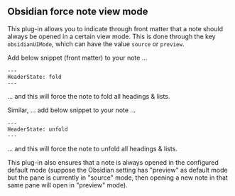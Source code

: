 ## Obsidian force note view mode

This plug-in allows you to indicate through front matter that a note should always be opened in a certain view mode. This is done through the key `obsidianUIMode`, which can have the value `source` or `preview`.

Add below snippet (front matter) to your note ...
```
---
HeaderState: fold
---
```
... and this will force the note to fold all headings & lists.


Similar, ... add below snippet to your note ...
```
---
HeaderState: unfold
---

```
... and this will force the note to unfold all headings & lists.

This plug-in also ensures that a note is always opened in the configured default mode (suppose the Obsidian setting has "preview" as default mode but the pane is currently in "source" mode, then opening a new note in that same pane will open in "preview" mode).

